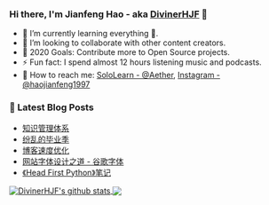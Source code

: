 ### Hi there, I'm Jianfeng Hao - aka [DivinerHJF](https://www.divinerhjf.xyz) 👋

- 🌱 I’m currently learning everything 🤣.
- 👯 I’m looking to collaborate with other content creators.
- 🥅 2020 Goals: Contribute more to Open Source projects.
- ⚡ Fun fact: I spend almost 12 hours listening music and podcasts.
- 💌 How to reach me: [SoloLearn - @Aether](https://www.sololearn.com/Profile/17928857), [Instagram - @haojianfeng1997](https://www.instagram.com/haojianfeng1997/)

### 📕 Latest Blog Posts
<!-- BLOG-POST-LIST:START -->
- [知识管理体系](https://www.divinerhjf.xyz/posts/2020-06-18-knowledge-management/)
- [纷乱的毕业季](https://www.divinerhjf.xyz/posts/2020-06-20-graduation-epidemic/)
- [博客速度优化](https://www.divinerhjf.xyz/posts/2020-06-17-website-optimization/)
- [网站字体设计之道 - 谷歌字体](https://www.divinerhjf.xyz/posts/2020-05-25-google-fonts/)
- [《Head First Python》笔记](https://www.divinerhjf.xyz/posts/2020-05-24-head-first-python/)
<!-- BLOG-POST-LIST:END -->

<!-- github-readme-stats start https://github.com/anuraghazra/github-readme-stats -->
<a href="https://github.com/DivinerHJF?tab=repositories">
  <!-- Change the `github-readme-stats.anuraghazra1.vercel.app` to `github-readme-stats.vercel.app`  -->
  <img align="center" src="https://github-readme-stats.anuraghazra1.vercel.app/api?username=DivinerHJF&show_icons=true&hide=contribs" alt="DivinerHJF's github stats" />
</a>
<a href="https://github.com/DivinerHJF?tab=repositories">
  <img align="center" src="https://github-readme-stats.anuraghazra1.vercel.app/api/top-langs/?username=DivinerHJF&layout=compact" />
</a>
<!-- github-readme-stats end -->

